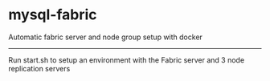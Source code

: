 # mysql-fabric
Automatic fabric server and node group setup with docker

________________________________________________________

Run start.sh to setup an environment with the Fabric server and 3 node replication servers
